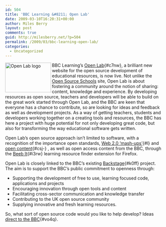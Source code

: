 ```yaml
---
id: 504
title: 'BBC Learning &#8211; Open Lab'
date: 2009-03-10T16:20:31+00:00
author: Miles Berry
layout: post 
comments: true
guid: http://milesberry.net/?p=504
permalink: /2009/03/bbc-learning-open-lab/
categories:
  - Uncategorized
---
```

<img src="http://opensourceschools.org.uk/files/Picture%201.png" alt="Open Lab logo" width="148" height="96" align="left" />BBC Learning&#8217;s [Open Lab](http://backstage.bbc.co.uk/openlab/ "Open Lab"){#c7nw}, a brilliant new website for the open source development of educational resources, is now live. Not unlike the [Open Source Schools](http://opensourceschools.org.uk) site, Open Lab is about fostering a community around the notion of sharing: content, knowledge and experience. By developing resources as open source, teachers and developers will be able to build on the great work started through Open Lab, and the BBC are keen that everyone has a chance to contribute, so are looking for ideas and feedback as well as development projects. As a way of getting teachers, students and developers working together on a creating tools and resources, the BBC has here a project with huge potential for not only developing great code, but also for transforming the way educational software gets written.<!--more-->

Open Lab&#8217;s open source approach isn&#8217;t limited to software, with a recognition of the importance open standards, [Web 2.0 &#8216;mash-ups&#8217;](http://backstage.bbc.co.uk/openlab/reference_web2.php "Web 2.0 'mash-ups'"){#l} and [open content](http://backstage.bbc.co.uk/openlab/bbc-resources.php "open content"){#csj-} , as well as open access content from the BBC, through the [Beeb It](http://backstage.bbc.co.uk/openlab/reference_beeb_it.php "Beeb It"){#i3rw} learning resource finder extension for Firefox.
  
Open Lab is closely linked to the BBC&#8217;s existing [Backstage](http://backstage.bbc.co.uk/ "Backstage"){#k0ff} project. The aim is to support the BBC&#8217;s public commitment to openness through:

  * Supporting the development of free to use, learning focused code, applications and projects
  * Encouraging innovation through open tools and content
  * Facilitating cross-sector communication and knowledge transfer
  * Contributing to the UK open source community
  * Supplying innovative and fresh learning resources.

So, what sort of open source code would you like to help develop? Ideas [direct to the BBC](http://backstage.bbc.co.uk/openlab/submit-idea.php "direct to the BBC!"){#vo4q}.